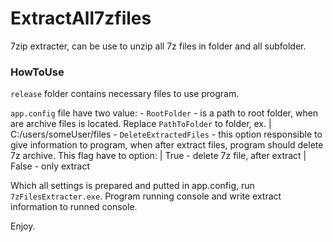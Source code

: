 # ExtractAll7zfiles

7zip extracter, can be use to unzip all 7z files in folder and all subfolder.

### HowToUse

`release` folder contains necessary files to use program.

`app.config` file have two value:
    - `RootFolder` - is a path to root folder, when are archive files is located.
    Replace `PathToFolder` to folder, ex.
    | C:/users/someUser/files
    - `DeleteExtractedFiles` - this option responsible to give information to program, when after extract files, program should delete 7z archive. This flag have to option:
    | True - delete 7z file, after extract
    | False - only extract

Which all settings is prepared and putted in app.config, run `7zFilesExtracter.exe`. Program running console and write extract information to runned console.

Enjoy.